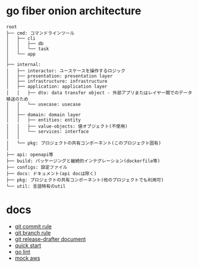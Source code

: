 # go fiber onion architecture

```text
root
├── cmd: コマンドラインツール
│   ├── cli
│   │   ├── db
│   │   └── task
│   └── app
│
├── internal:
│   ├── interactor: ユースケースを操作するロジック
│   ├── presentation: presentation layer
│   ├── infrastructure: infrastructure
│   ├── application: application layer
│   │   ├── dto: data transfer object - 外部アプリまたはレイヤー間でのデータ移送のため
│   │   └── usecase: usecase
│   │
│   ├── domain: domain layer
│   │   ├── entities: entity
│   │   ├── value-objects: 値オブジェクト(不使用)
│   │   └── services: interface
│   │
│   └── pkg: プロジェクトの共有コンポーネント(このプロジェクト固有)
│
├── api: openapi等
├── build: パッケージングと継続的インテグレーション(dockerfile等)
├── configs: 設定ファイル
├── docs: ドキュメント(api docは除く)
├── pkg: プロジェクトの共有コンポーネント(他のプロジェクトでも利用可)
└── util: 言語特有のutil
```

# docs
- [git commit rule](./docs/markdown/git/commit.md)
- [git branch rule](./docs/markdown/git/branch.md)
- [git release-drafter document](./docs/markdown/git/release-drafter.md)
- [quick start](./docs/markdown/quick-start.md)
- [go lint](./docs/markdown/go/staticcheck.md)
- [mock aws](./docs/markdown/aws/motoserver.md)
